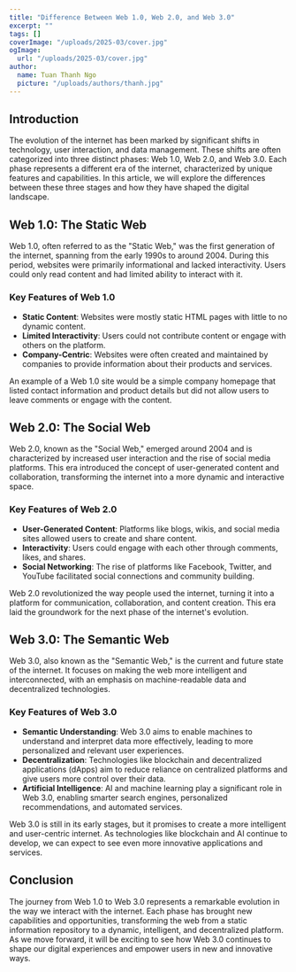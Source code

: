 ```yaml
---
title: "Difference Between Web 1.0, Web 2.0, and Web 3.0"
excerpt: ""
tags: []
coverImage: "/uploads/2025-03/cover.jpg"
ogImage:
  url: "/uploads/2025-03/cover.jpg"
author:
  name: Tuan Thanh Ngo
  picture: "/uploads/authors/thanh.jpg"
---
```


## Introduction

The evolution of the internet has been marked by significant shifts in technology, user interaction, and data management. These shifts are often categorized into three distinct phases: Web 1.0, Web 2.0, and Web 3.0. Each phase represents a different era of the internet, characterized by unique features and capabilities. In this article, we will explore the differences between these three stages and how they have shaped the digital landscape.

## Web 1.0: The Static Web

Web 1.0, often referred to as the "Static Web," was the first generation of the internet, spanning from the early 1990s to around 2004. During this period, websites were primarily informational and lacked interactivity. Users could only read content and had limited ability to interact with it.

### Key Features of Web 1.0

- **Static Content**: Websites were mostly static HTML pages with little to no dynamic content.
- **Limited Interactivity**: Users could not contribute content or engage with others on the platform.
- **Company-Centric**: Websites were often created and maintained by companies to provide information about their products and services.

An example of a Web 1.0 site would be a simple company homepage that listed contact information and product details but did not allow users to leave comments or engage with the content.

## Web 2.0: The Social Web

Web 2.0, known as the "Social Web," emerged around 2004 and is characterized by increased user interaction and the rise of social media platforms. This era introduced the concept of user-generated content and collaboration, transforming the internet into a more dynamic and interactive space.

### Key Features of Web 2.0

- **User-Generated Content**: Platforms like blogs, wikis, and social media sites allowed users to create and share content.
- **Interactivity**: Users could engage with each other through comments, likes, and shares.
- **Social Networking**: The rise of platforms like Facebook, Twitter, and YouTube facilitated social connections and community building.

Web 2.0 revolutionized the way people used the internet, turning it into a platform for communication, collaboration, and content creation. This era laid the groundwork for the next phase of the internet's evolution.

## Web 3.0: The Semantic Web

Web 3.0, also known as the "Semantic Web," is the current and future state of the internet. It focuses on making the web more intelligent and interconnected, with an emphasis on machine-readable data and decentralized technologies.

### Key Features of Web 3.0

- **Semantic Understanding**: Web 3.0 aims to enable machines to understand and interpret data more effectively, leading to more personalized and relevant user experiences.
- **Decentralization**: Technologies like blockchain and decentralized applications (dApps) aim to reduce reliance on centralized platforms and give users more control over their data.
- **Artificial Intelligence**: AI and machine learning play a significant role in Web 3.0, enabling smarter search engines, personalized recommendations, and automated services.

Web 3.0 is still in its early stages, but it promises to create a more intelligent and user-centric internet. As technologies like blockchain and AI continue to develop, we can expect to see even more innovative applications and services.

## Conclusion

The journey from Web 1.0 to Web 3.0 represents a remarkable evolution in the way we interact with the internet. Each phase has brought new capabilities and opportunities, transforming the web from a static information repository to a dynamic, intelligent, and decentralized platform. As we move forward, it will be exciting to see how Web 3.0 continues to shape our digital experiences and empower users in new and innovative ways.
